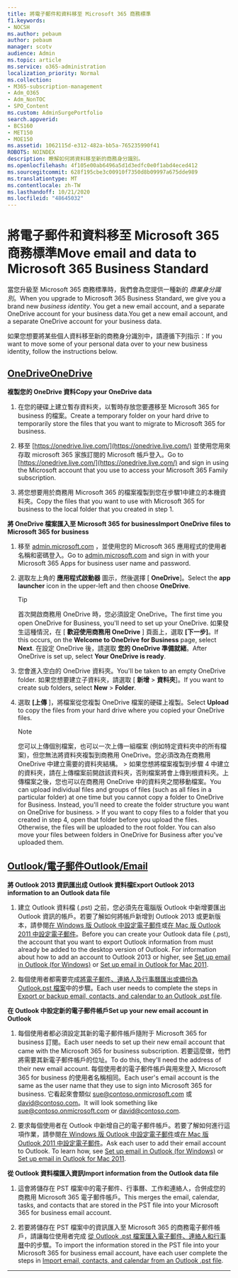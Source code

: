 ```yaml
---
title: 將電子郵件和資料移至 Microsoft 365 商務標準
f1.keywords:
- NOCSH
ms.author: pebaum
author: pebaum
manager: scotv
audience: Admin
ms.topic: article
ms.service: o365-administration
localization_priority: Normal
ms.collection:
- M365-subscription-management
- Adm_O365
- Adm_NonTOC
- SPO_Content
ms.custom: AdminSurgePortfolio
search.appverid:
- BCS160
- MET150
- MOE150
ms.assetid: 1062115d-e312-482a-bb5a-765235990f41
ROBOTS: NOINDEX
description: 瞭解如何將資料移至新的商務身分識別。
ms.openlocfilehash: 4f105e00ab6496a5d1d3edfc0e0f1abd4eced412
ms.sourcegitcommit: 628f195cbe3c00910f7350d8b09997a675dde989
ms.translationtype: MT
ms.contentlocale: zh-TW
ms.lasthandoff: 10/21/2020
ms.locfileid: "48645032"
---
```

# <a name="move-email-and-data-to-microsoft-365-business-standard"></a><span data-ttu-id="8e80e-103">將電子郵件和資料移至 Microsoft 365 商務標準</span><span class="sxs-lookup"><span data-stu-id="8e80e-103">Move email and data to Microsoft 365 Business Standard</span></span>

<span data-ttu-id="8e80e-104">當您升級至 Microsoft 365 商務標準時，我們會為您提供一種新的  *商業身分識別*。</span><span class="sxs-lookup"><span data-stu-id="8e80e-104">When you upgrade to Microsoft 365 Business Standard, we give you a brand new  *business identity*.</span></span> <span data-ttu-id="8e80e-105">You get a new email account, and a separate OneDrive account for your business data.</span><span class="sxs-lookup"><span data-stu-id="8e80e-105">You get a new email account, and a separate OneDrive account for your business data.</span></span> 
  
<span data-ttu-id="8e80e-106">如果您想要將某些個人資料移至新的商務身分識別中，請遵循下列指示：</span><span class="sxs-lookup"><span data-stu-id="8e80e-106">If you want to move some of your personal data over to your new business identity, follow the instructions below.</span></span>
  
## <a name="onedrive"></a>[<span data-ttu-id="8e80e-107">OneDrive</span><span class="sxs-lookup"><span data-stu-id="8e80e-107">OneDrive</span></span>](#tab/OneDrive)
  
 <span data-ttu-id="8e80e-108">**複製您的 OneDrive 資料**</span><span class="sxs-lookup"><span data-stu-id="8e80e-108">**Copy your OneDrive data**</span></span>
1. <span data-ttu-id="8e80e-109">在您的硬碟上建立暫存資料夾，以暫時存放您要遷移至 Microsoft 365 for business 的檔案。</span><span class="sxs-lookup"><span data-stu-id="8e80e-109">Create a temporary folder on your hard drive to temporarily store the files that you want to migrate to Microsoft 365 for business.</span></span>
    
2. <span data-ttu-id="8e80e-110">移至 [https://onedrive.live.com/](https://onedrive.live.com/) 並使用您用來存取 microsoft 365 家族訂閱的 Microsoft 帳戶登入。</span><span class="sxs-lookup"><span data-stu-id="8e80e-110">Go to [https://onedrive.live.com/](https://onedrive.live.com/) and sign in using the Microsoft account that you use to access your Microsoft 365 Family subscription.</span></span> 
    
3. <span data-ttu-id="8e80e-111">將您想要用於商務用 Microsoft 365 的檔案複製到您在步驟1中建立的本機資料夾。</span><span class="sxs-lookup"><span data-stu-id="8e80e-111">Copy the files that you want to use with Microsoft 365 for business to the local folder that you created in step 1.</span></span>
    
 <span data-ttu-id="8e80e-112">**將 OneDrive 檔案匯入至 Microsoft 365 for business**</span><span class="sxs-lookup"><span data-stu-id="8e80e-112">**Import OneDrive files to Microsoft 365 for business**</span></span>
1. <span data-ttu-id="8e80e-113">移至 [admin.microsoft.com](https://go.microsoft.com/fwlink/?LinkId=816877) ，並使用您的 Microsoft 365 應用程式的使用者名稱和密碼登入。</span><span class="sxs-lookup"><span data-stu-id="8e80e-113">Go to [admin.microsoft.com](https://go.microsoft.com/fwlink/?LinkId=816877) and sign in with your Microsoft 365 Apps for business user name and password.</span></span> 
    
2. <span data-ttu-id="8e80e-114">選取左上角的 **應用程式啟動器** 圖示，然後選擇 [ **OneDrive**]。</span><span class="sxs-lookup"><span data-stu-id="8e80e-114">Select the **app launcher** icon in the upper-left and then choose **OneDrive**.</span></span>
  
    > [!TIP]
    > <span data-ttu-id="8e80e-115">首次開啟商務用 OneDrive 時，您必須設定 OneDrive。</span><span class="sxs-lookup"><span data-stu-id="8e80e-115">The first time you open OneDrive for Business, you'll need to set up your OneDrive.</span></span> <span data-ttu-id="8e80e-116">如果發生這種情況，在 [ **歡迎使用商務用 OneDrive** ] 頁面上，選取 **[下一步]**。</span><span class="sxs-lookup"><span data-stu-id="8e80e-116">If this occurs, on the **Welcome to OneDrive for Business** page, select **Next**.</span></span> <span data-ttu-id="8e80e-117">在設定 OneDrive 後，請選取 **您的 OneDrive 準備就緒**。</span><span class="sxs-lookup"><span data-stu-id="8e80e-117">After OneDrive is set up, select **Your OneDrive is ready**.</span></span> 
  
3. <span data-ttu-id="8e80e-118">您會進入空白的 OneDrive 資料夾。</span><span class="sxs-lookup"><span data-stu-id="8e80e-118">You'll be taken to an empty OneDrive folder.</span></span> <span data-ttu-id="8e80e-119">如果您想要建立子資料夾，請選取 [ **新增** \> **資料夾**]。</span><span class="sxs-lookup"><span data-stu-id="8e80e-119">If you want to create sub folders, select **New** \> **Folder**.</span></span>

4. <span data-ttu-id="8e80e-120">選取 **[上傳** ]，將檔案從您複製 OneDrive 檔案的硬碟上複製。</span><span class="sxs-lookup"><span data-stu-id="8e80e-120">Select **Upload** to copy the files from your hard drive where you copied your OneDrive files.</span></span> 
  
    > [!NOTE]
    >  <span data-ttu-id="8e80e-p104">您可以上傳個別檔案，也可以一次上傳一組檔案 (例如特定資料夾中的所有檔案)，但您無法將資料夾複製到商務用 OneDrive。您必須改為在商務用 OneDrive 中建立需要的資料夾結構。 >  如果您想將檔案複製到步驟 4 中建立的資料夾，請在上傳檔案前開啟該資料夾，否則檔案將會上傳到根資料夾。上傳檔案之後，您也可以在商務用 OneDrive 中的資料夾之間移動檔案。</span><span class="sxs-lookup"><span data-stu-id="8e80e-p104">You can upload individual files and groups of files (such as all files in a particular folder) at one time but you cannot copy a folder to OneDrive for Business. Instead, you'll need to create the folder structure you want on OneDrive for business. >  If you want to copy files to a folder that you created in step 4, open that folder before you upload the files. Otherwise, the files will be uploaded to the root folder. You can also move your files between folders in OneDrive for Business after you've uploaded them.</span></span> 
  
## <a name="outlookemail"></a>[<span data-ttu-id="8e80e-126">Outlook/電子郵件</span><span class="sxs-lookup"><span data-stu-id="8e80e-126">Outlook/Email</span></span>](#tab/Outlook)
  
 <span data-ttu-id="8e80e-127">**將 Outlook 2013 資訊匯出成 Outlook 資料檔**</span><span class="sxs-lookup"><span data-stu-id="8e80e-127">**Export Outlook 2013 information to an Outlook data file**</span></span>
1. <span data-ttu-id="8e80e-p105">建立 Outlook 資料檔 (.pst) 之前，您必須先在電腦版 Outlook 中新增要匯出 Outlook 資訊的帳戶。若要了解如何將帳戶新增到 Outlook 2013 或更新版本，請參閱[在 Windows 版 Outlook 中設定電子郵件](https://support.microsoft.com/office/6e27792a-9267-4aa4-8bb6-c84ef146101b)或[在 Mac 版 Outlook 2011 中設定電子郵件](https://support.microsoft.com/office/de372dc4-9648-4044-a76c-e8a60e178d54)。</span><span class="sxs-lookup"><span data-stu-id="8e80e-p105">Before you can create your Outlook data file (.pst), the account that you want to export Outlook information from must already be added to the desktop version of Outlook. For information about how to add an account to Outlook 2013 or higher, see [Set up email in Outlook (for Windows)](https://support.microsoft.com/office/6e27792a-9267-4aa4-8bb6-c84ef146101b) or [Set up email in Outlook for Mac 2011](https://support.microsoft.com/office/de372dc4-9648-4044-a76c-e8a60e178d54).</span></span>
    
2. <span data-ttu-id="8e80e-130">每個使用者都需要完成[將電子郵件、連絡人及行事曆匯出或備份為 Outlook.pst 檔案](https://support.microsoft.com/office/14252b52-3075-4e9b-be4e-ff9ef1068f91)中的步驟。</span><span class="sxs-lookup"><span data-stu-id="8e80e-130">Each user needs to complete the steps in [Export or backup email, contacts, and calendar to an Outlook .pst file](https://support.microsoft.com/office/14252b52-3075-4e9b-be4e-ff9ef1068f91).</span></span>
    
 <span data-ttu-id="8e80e-131">**在 Outlook 中設定新的電子郵件帳戶**</span><span class="sxs-lookup"><span data-stu-id="8e80e-131">**Set up your new email account in Outlook**</span></span>
1. <span data-ttu-id="8e80e-132">每個使用者都必須設定其新的電子郵件帳戶隨附于 Microsoft 365 for business 訂閱。</span><span class="sxs-lookup"><span data-stu-id="8e80e-132">Each user needs to set up their new email account that came with the Microsoft 365 for business subscription.</span></span> <span data-ttu-id="8e80e-133">若要這麼做，他們將需要其新電子郵件帳戶的位址。</span><span class="sxs-lookup"><span data-stu-id="8e80e-133">To do this, they'll need the address of their new email account.</span></span> <span data-ttu-id="8e80e-134">每個使用者的電子郵件帳戶與用來登入 Microsoft 365 for business 的使用者名稱相同。</span><span class="sxs-lookup"><span data-stu-id="8e80e-134">Each user's email account is the same as the user name that they use to sign into Microsoft 365 for business.</span></span> <span data-ttu-id="8e80e-135">它看起來會類似 sue@contoso.onmicrosoft.com 或 david@contoso.com。</span><span class="sxs-lookup"><span data-stu-id="8e80e-135">It will look something like sue@contoso.onmicrosoft.com or david@contoso.com.</span></span>
    
2. <span data-ttu-id="8e80e-p107">要求每個使用者在 Outlook 中新增自己的電子郵件帳戶。若要了解如何進行這項作業，請參閱[在 Windows 版 Outlook 中設定電子郵件](https://support.microsoft.com/office/6e27792a-9267-4aa4-8bb6-c84ef146101b)或[在 Mac 版 Outlook 2011 中設定電子郵件](https://support.microsoft.com/office/de372dc4-9648-4044-a76c-e8a60e178d54)。</span><span class="sxs-lookup"><span data-stu-id="8e80e-p107">Ask each user to add their email account to Outlook. To learn how, see [Set up email in Outlook (for Windows)](https://support.microsoft.com/office/6e27792a-9267-4aa4-8bb6-c84ef146101b) or [Set up email in Outlook for Mac 2011](https://support.microsoft.com/office/de372dc4-9648-4044-a76c-e8a60e178d54).</span></span>
    
 <span data-ttu-id="8e80e-138">**從 Outlook 資料檔匯入資訊**</span><span class="sxs-lookup"><span data-stu-id="8e80e-138">**Import information from the Outlook data file**</span></span>
1. <span data-ttu-id="8e80e-139">這會將儲存在 PST 檔案中的電子郵件、行事曆、工作和連絡人，合併成您的商務用 Microsoft 365 電子郵件帳戶。</span><span class="sxs-lookup"><span data-stu-id="8e80e-139">This merges the email, calendar, tasks, and contacts that are stored in the PST file into your Microsoft 365 for business email account.</span></span>
    
2. <span data-ttu-id="8e80e-140">若要將儲存在 PST 檔案中的資訊匯入至 Microsoft 365 的商務電子郵件帳戶，請讓每位使用者完成 [從 Outlook .pst 檔案匯入電子郵件、連絡人和行事曆](https://support.microsoft.com/office/431a8e9a-f99f-4d5f-ae48-ded54b3440ac)中的步驟。</span><span class="sxs-lookup"><span data-stu-id="8e80e-140">To import the information stored in the PST file into your Microsoft 365 for business email account, have each user complete the steps in [Import email, contacts, and calendar from an Outlook .pst file](https://support.microsoft.com/office/431a8e9a-f99f-4d5f-ae48-ded54b3440ac).</span></span>
    
---

